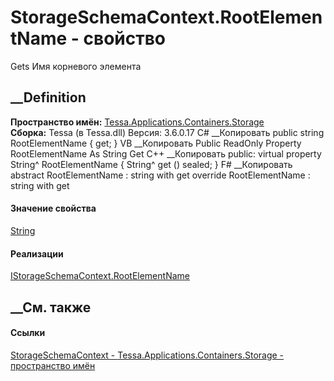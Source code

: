 # StorageSchemaContext.RootElementName - свойство
Gets Имя корневого элемента
## __Definition
 **Пространство имён:**
[Tessa.Applications.Containers.Storage](N_Tessa_Applications_Containers_Storage.htm)  
 **Сборка:** Tessa (в Tessa.dll) Версия: 3.6.0.17
C# __Копировать
     public string RootElementName { get; }
VB __Копировать
     Public ReadOnly Property RootElementName As String
    	Get
C++ __Копировать
     public:
    virtual property String^ RootElementName {
    	String^ get () sealed;
    }
F# __Копировать
     abstract RootElementName : string with get
    override RootElementName : string with get
#### Значение свойства
[String](https://learn.microsoft.com/dotnet/api/system.string)
#### Реализации
[IStorageSchemaContext.RootElementName](P_Tessa_Applications_Containers_Storage_IStorageSchemaContext_RootElementName.htm)  
##  __См. также
#### Ссылки
[StorageSchemaContext -
](T_Tessa_Applications_Containers_Storage_StorageSchemaContext.htm)
[Tessa.Applications.Containers.Storage - пространство
имён](N_Tessa_Applications_Containers_Storage.htm)
